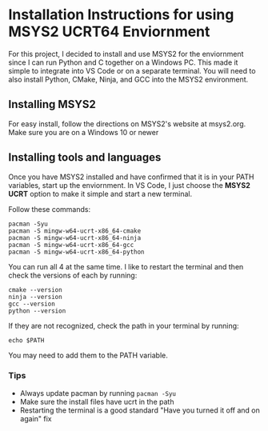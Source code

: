 # Installation Instructions for using MSYS2 UCRT64 Enviornment

For this project, I decided to install and use MSYS2 for the enviornment since I can run Python and C together on a Windows PC. This made it simple to integrate into VS Code or on a separate terminal. You will need to also install Python, CMake, Ninja, and GCC into the MSYS2 environment.

## Installing MSYS2

For easy install, follow the directions on MSYS2's website at msys2.org. Make sure you are on a Windows 10 or newer

## Installing tools and languages

Once you have MSYS2 installed and have confirmed that it is in your PATH variables, start up the enviornment. In VS Code, I just choose the **MSYS2 UCRT** option to make it simple and start a new terminal. 

Follow these commands:

```
pacman -Syu
pacman -S mingw-w64-ucrt-x86_64-cmake
pacman -S mingw-w64-ucrt-x86_64-ninja
pacman -S mingw-w64-ucrt-x86_64-gcc
pacman -S mingw-w64-ucrt-x86_64-python
```

You can run all 4 at the same time. I like to restart the terminal and then check the versions of each by running:

```
cmake --version
ninja --version
gcc --version
python --version
```

If they are not recognized, check the path in your terminal by running:

```
echo $PATH
```

You may need to add them to the PATH variable. 

### Tips

- Always update pacman by running ```pacman -Syu```
- Make sure the install files have ucrt in the path
- Restarting the terminal is a good standard "Have you turned it off and on again" fix